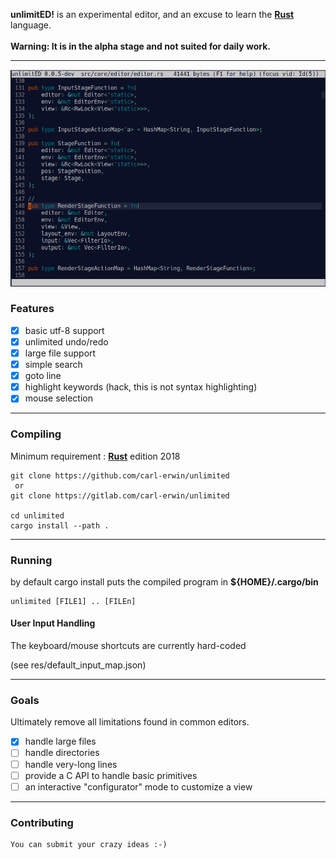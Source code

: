 **unlimitED!** is an experimental editor, and an excuse to learn the [**Rust**](https://www.rust-lang.org) language.<br/>
<br/>
**Warning: It is in the alpha stage and not suited for daily work.**

---

![Alt text](/res/img/unlimited-screenshot.png "screenshot")

### Features

- [x] basic utf-8 support
- [x] unlimited undo/redo
- [x] large file support
- [x] simple search
- [x] goto line
- [x] highlight keywords (hack, this is not syntax highlighting)
- [x] mouse selection

---

### Compiling

Minimum requirement : [**Rust**](https://www.rust-lang.org) edition 2018

```
git clone https://github.com/carl-erwin/unlimited
 or
git clone https://gitlab.com/carl-erwin/unlimited

cd unlimited
cargo install --path .
```

---

### Running

by default cargo install puts the compiled program in **${HOME}/.cargo/bin**
```
unlimited [FILE1] .. [FILEn]
```

#### User Input Handling

  The keyboard/mouse shortcuts are currently hard-coded

  (see res/default_input_map.json)

---

### Goals

Ultimately remove all limitations found in common editors.

 - [x] handle large files
 - [ ] handle directories
 - [ ] handle very-long lines
 - [ ] provide a C API to handle basic primitives
 - [ ] an interactive "configurator" mode to customize a view

---

### Contributing

    You can submit your crazy ideas :-)
